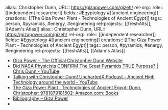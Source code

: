 alias:: Christopher Dunn, 
URL:: https://gizapower.com/gizeh/
rel-org::
role:: [[independent researcher]] 
fields:: #Egyptology #[[ancient engineering]] 
creations:: [[The Giza Power Plant - Technologies of Ancient Egypt]] 
tags:: person, #pyramids, #energy, #engineering 
rel-projects:: [[freshAlts]], [[Adam's Atlas]]
alias:: Christopher Dunn, 
URL:: https://gizapower.com/gizeh/
rel-org::
role:: [[independent researcher]] 
fields:: #Egyptology #[[ancient engineering]] 
creations:: [[The Giza Power Plant - Technologies of Ancient Egypt]] 
tags:: person, #pyramids, #energy, #engineering 
rel-projects:: [[freshAlts]], [[Adam's Atlas]] 

- [Giza Power – The Official Christopher Dunn Website](https://gizapower.com/gizeh/)
- [Did NASA Physicists CONFIRM The Great Pyramids TRUE Purpose? | Chris Dunn - YouTube](https://www.youtube.com/watch?v=2QMk3UQi05g)
- [Talking with Christopher Dunn! UnchartedX Podcast - Ancient High Technology around the world - YouTube](https://www.youtube.com/watch?v=b6VZg5NyFhY)
- [The Giza Power Plant : Technologies of Ancient Egypt: Dunn, Christopher: 9781879181502: Amazon.com: Books](https://www.amazon.com/Giza-Power-Plant-Technologies-Ancient/dp/1879181509)
- [Bibliography – Giza Power](https://gizapower.com/gizeh/bibliography/)
-